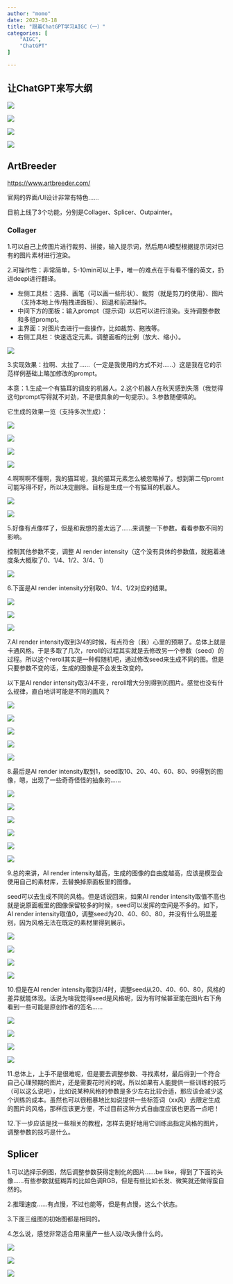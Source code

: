```yaml
---
author: "momo"
date: 2023-03-18
title: "跟着ChatGPT学习AIGC（一）"
categories: [
    "AIGC",
    "ChatGPT"
]

---
```


## 让ChatGPT来写大纲

![](https://halfbit.oss-cn-hangzhou.aliyuncs.com/2023-03-186.06.07.png)

![](https://halfbit.oss-cn-hangzhou.aliyuncs.com/2023-03-186.08.56.png)

![](https://halfbit.oss-cn-hangzhou.aliyuncs.com/2023-03-186.13.05.png)

![](https://halfbit.oss-cn-hangzhou.aliyuncs.com/2023-03-186.15.15.png)



## ArtBreeder

https://www.artbreeder.com/

官网的界面/UI设计非常有特色……

目前上线了3个功能，分别是Collager、Splicer、Outpainter。

### Collager

1.可以自己上传图片进行裁剪、拼接，输入提示词，然后用AI模型根据提示词对已有的图片素材进行渲染。

2.可操作性：非常简单，5-10min可以上手，唯一的难点在于有看不懂的英文，扔进deepl进行翻译。

- 左侧工具栏：选择、画笔（可以画一些形状）、裁剪（就是剪刀的使用）、图片（支持本地上传/拖拽进面板）、回退和前进操作。
- 中间下方的面板：输入prompt（提示词）以后可以进行渲染。支持调整参数和多组prompt。
- 主界面：对图片去进行一些操作，比如裁剪、拖拽等。
- 右侧工具栏：快速选定元素。调整面板的比例（放大、缩小）。

![](https://halfbit.oss-cn-hangzhou.aliyuncs.com/2023-03-186.36.03.png)

3.实现效果：拉啊、太拉了……（一定是我使用的方式不对……）这是我在它的示范样例基础上略加修改的prompt。

本意：1.生成一个有猫耳的调皮的机器人。2.这个机器人在秋天感到失落（我觉得这句prompt写得就不对劲，不是很具象的一句提示）。3.参数随便填的。

它生成的效果一览（支持多次生成）：

![](https://halfbit.oss-cn-hangzhou.aliyuncs.com/2023-03-186.44.49.png)

![](https://halfbit.oss-cn-hangzhou.aliyuncs.com/2023-03-186.45.13.png)

![](https://halfbit.oss-cn-hangzhou.aliyuncs.com/2023-03-186.47.01.png)

![](https://halfbit.oss-cn-hangzhou.aliyuncs.com/2023-03-186.47.57.png)



4.啊啊啊不懂啊，我的猫耳呢，我的猫耳元素怎么被忽略掉了。想到第二句promt可能写得不好，所以决定删除。目标是生成一个有猫耳的机器人。

![](https://halfbit.oss-cn-hangzhou.aliyuncs.com/2023-03-186.53.45.png)

![](https://halfbit.oss-cn-hangzhou.aliyuncs.com/2023-03-186.54.25.png)

5.好像有点像样了，但是和我想的差太远了……来调整一下参数。看看参数不同的影响。

控制其他参数不变，调整 AI render intensity（这个没有具体的参数值，就拖着进度条大概取了0、1/4、1/2、3/4、1）

![](https://halfbit.oss-cn-hangzhou.aliyuncs.com/2023-03-186.57.01.png)

6.下面是AI render intensity分别取0、1/4、1/2对应的结果。

![](https://halfbit.oss-cn-hangzhou.aliyuncs.com/2023-03-187.00.49.png)

![](https://halfbit.oss-cn-hangzhou.aliyuncs.com/2023-03-187.02.50.png)

![](https://halfbit.oss-cn-hangzhou.aliyuncs.com/2023-03-187.03.17.png)

7.AI render intensity取到3/4的时候，有点符合（我）心里的预期了。总体上就是卡通风格。于是多取了几次，reroll的过程其实就是去修改另一个参数（seed）的过程。所以这个reroll其实是一种假随机吧，通过修改seed来生成不同的图。但是只要参数不变的话，生成的图像是不会发生改变的。

以下是AI render intensity取3/4不变，reroll增大分别得到的图片。感觉也没有什么规律，直白地讲可能是不同的画风？

![](https://halfbit.oss-cn-hangzhou.aliyuncs.com/2023-03-187.04.17.png)

![](https://halfbit.oss-cn-hangzhou.aliyuncs.com/2023-03-187.05.11.png)

![](https://halfbit.oss-cn-hangzhou.aliyuncs.com/2023-03-187.04.56.png)

![](https://halfbit.oss-cn-hangzhou.aliyuncs.com/2023-03-187.12.11.png)

![](https://halfbit.oss-cn-hangzhou.aliyuncs.com/2023-03-187.14.07.png)

8.最后是AI render intensity取到1，seed取10、20、40、60、80、99得到的图像，嗯，出现了一些奇奇怪怪的抽象的……

![](https://halfbit.oss-cn-hangzhou.aliyuncs.com/2023-03-187.15.42.png)

![](https://halfbit.oss-cn-hangzhou.aliyuncs.com/2023-03-187.16.28.png)

![](https://halfbit.oss-cn-hangzhou.aliyuncs.com/2023-03-187.17.12.png)

![](https://halfbit.oss-cn-hangzhou.aliyuncs.com/2023-03-187.18.14.png)

![](https://halfbit.oss-cn-hangzhou.aliyuncs.com/2023-03-187.18.50.png)

![](https://halfbit.oss-cn-hangzhou.aliyuncs.com/2023-03-187.19.12.png)

9.总的来讲，AI render intensity越高，生成的图像的自由度越高，应该是模型会使用自己的素材库，去替换掉原面板里的图像。

seed可以去生成不同的风格。但是话说回来，如果AI render intensity取值不高也就是说原面板里的图像保留较多的时候，seed可以发挥的空间是不多的。如下，AI render intensity取值0，调整seed为20、40、60、80，并没有什么明显差别，因为风格无法在既定的素材里得到展示。

![](https://halfbit.oss-cn-hangzhou.aliyuncs.com/2023-03-187.23.09.png)

![](https://halfbit.oss-cn-hangzhou.aliyuncs.com/2023-03-187.24.08.png)

![](https://halfbit.oss-cn-hangzhou.aliyuncs.com/2023-03-187.24.34.png)

![](https://halfbit.oss-cn-hangzhou.aliyuncs.com/2023-03-187.25.38.png)

10.但是在AI render intensity取到3/4时，调整seed从20、40、60、80，风格的差异就能体现。话说为啥我觉得seed是风格呢，因为有时候甚至能在图片右下角看到一些可能是原创作者的签名……

![](https://halfbit.oss-cn-hangzhou.aliyuncs.com/2023-03-187.26.22.png)

![](https://halfbit.oss-cn-hangzhou.aliyuncs.com/2023-03-187.27.18.png)

![](https://halfbit.oss-cn-hangzhou.aliyuncs.com/2023-03-187.27.37.png)

![](https://halfbit.oss-cn-hangzhou.aliyuncs.com/2023-03-187.28.15.png)

11.总体上，上手不是很难呢，但是要去调整参数、寻找素材，最后得到一个符合自己心理预期的图片，还是需要花时间的呢。所以如果有人能提供一些训练的技巧（可以这么说吧），比如说某种风格的参数是多少左右比较合适，那应该会减少这个训练的成本。虽然也可以很粗暴地比如说提供一些标签词（xx风）去限定生成的图片的风格，那样应该更方便，不过目前这种方式自由度应该也更高一点吧！

12.下一步应该是找一些相关的教程，怎样去更好地用它训练出指定风格的图片，调整参数的技巧是什么。

## Splicer

1.可以选择示例图，然后调整参数获得定制化的图片……be like，得到了下面的头像……有些参数就挺糊弄的比如色调RGB，但是有些比如长发、微笑就还做得蛮自然的。

2.推理速度……有点慢，不过也能等，但是有点慢，这么个状态。

3.下面三组图的初始图都是相同的。

4.怎么说，感觉非常适合用来量产一些人设/改头像什么的。

![](https://halfbit.oss-cn-hangzhou.aliyuncs.com/2023-03-1811.18.04.png)



![](https://halfbit.oss-cn-hangzhou.aliyuncs.com/2023-03-1811.18.22.png)

![](https://halfbit.oss-cn-hangzhou.aliyuncs.com/2023-03-1811.07.31.png)
